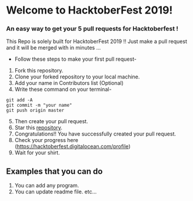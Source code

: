 # Welcome to HacktoberFest 2019!
###  An easy way to get your 5 pull requests for Hacktoberfest ! 
This Repo is solely built for HacktoberFest 2019 !! Just make a pull request and it will be merged with in minutes ...

* Follow these steps to make your first pull request-

1. Fork this repository.
2. Clone your forked repository to your local machine.
3. Add your name in Contributors list (Optional)
4. Write these command on your terminal-
```
git add -A
git commit -m "your name"
git push origin master
```
5. Then create your pull request.
6. Star this [repository](https://github.com/uditkumar489/HacktoberFest-HelloWorld).
7. Congratulations!! You have successfully created your pull request.
8. Check your progress here (https://hacktoberfest.digitalocean.com/profile)
9. Wait for your shirt.


## Examples that you can do
1. You can add any program.
2. You can update readme file.
etc...
